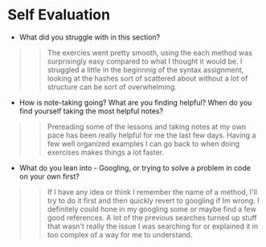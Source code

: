# Self Evaluation

- What did you struggle with in this section?
>> The exercies went pretty smooth, using the each method was surprisingly easy compared to what I thought it would be. I struggled a little in the beginnnig of the syntax assignment, looking at the hashes sort of scattered about without a lot of structure can be sort of overwhelming. 
- How is note-taking going? What are you finding helpful? When do you find yourself taking the most helpful notes?
>>Prereading some of the lessons and taking notes at my own pace has been really helpful for me the last few days. Having a few well organized examples I can go back to when doing exercises makes things a lot faster.
- What do you lean into - Googling, or trying to solve a problem in code on your own first?
>>If I have any idea or think I remember the name of a method, I'll try to do it first and then quickly revert to googling if Im wrong. I definitely could hone in my googling some or maybe find a few good references. A lot of the previous searches turned up stuff that wasn't really the issue I was searching for or explained it in too complex of a way for me to understand. 
